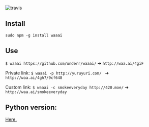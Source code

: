 ![travis](https://travis-ci.org/underr/waaai.svg?branch=master)

## Install

`sudo npm -g install waaai`

## Use

`$ waaai https://github.com/underr/waaai/`  ➔  `http://waa.ai/4giF`

Private link: `$ waaai -p http://yuruyuri.com/ ` ➔   `http://waa.ai/4gh7/9cf648`

Custom link: `$ waaai -c smokeeveryday http://420.moe/` ➔  `http://waa.ai/smokeeveryday`

## Python version:

[Here.](https://gist.github.com/underr/1e0730b38202b63b40e9)
